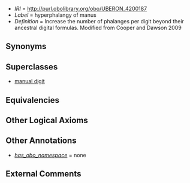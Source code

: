  * *IRI* = http://purl.obolibrary.org/obo/UBERON_4200187
 * *Label* = hyperphalangy of manus
 * *Definition* = Increase the number of phalanges per digit beyond their ancestral digital
formulas. Modified from Cooper and Dawson 2009

## Synonyms


## Superclasses

 * [manual digit](../../UBERON/89/UBERON_0002389.md)

## Equivalencies


## Other Logical Axioms


## Other Annotations

 * *[has_obo_namespace](../../ce/oboInOwl#hasOBONamespace.md)* = none

## External Comments

